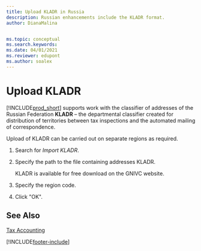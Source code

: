 ```yaml
---
title: Upload KLADR in Russia
description: Russian enhancements include the KLADR format.
author: DianaMalina


ms.topic: conceptual
ms.search.keywords:
ms.date: 04/01/2021
ms.reviewer: edupont
ms.author: soalex
---
```


# Upload KLADR

[!INCLUDE[prod_short](../../includes/prod_short.md)] supports work with the classifier of addresses of the Russian Federation **KLADR** – the departmental classifier created for distribution of territories between tax inspections and the automated mailing of correspondence.

Upload of KLADR can be carried out on separate regions as required.  

1. Search for *Import KLADR*. 

2. Specify the path to the file containing addresses KLADR.

   KLADR is available for free download on the GNIVC website.

3. Specify the region code.

4. Click "OK".

## See Also

[Tax Accounting](Tax-Accounting.md)  


[!INCLUDE[footer-include](../../includes/footer-banner.md)]
